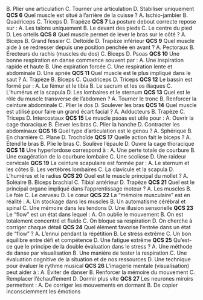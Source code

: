 B. Plier une articulation C. Tourner une articulation D. Stabiliser uniquement **QCS 6** Quel muscle est situé à l’arrière de la cuisse ? A. Ischio-jambier B. Quadriceps C. Triceps D. Trapèze **QCS 7** La posture debout correcte repose sur : A. Les talons uniquement B. Le devant des pieds C. Le centre du pied D. Les orteils **QCS 8** Quel muscle permet de lever le bras sur le côté ? A. Biceps B. Grand fessier C. Deltoïde D. Trapèze inférieur **QCS 9** Quel muscle aide à se redresser depuis une position penchée en avant ? A. Pectoraux B. Érecteurs du rachis (muscles du dos) C. Biceps D. Psoas **QCS 10** Une bonne respiration en danse commence souvent par : A. Une inspiration rapide et haute B. Une expiration forcée C. Une respiration lente et abdominale D. Une apnée **QCS 11** Quel muscle est le plus impliqué dans le saut ? A. Trapèze B. Biceps C. Quadriceps D. Triceps **QCS 12** Le bassin est formé par : A. Le fémur et le tibia B. Le sacrum et les os iliaques C. L’humérus et la scapula D. Les lombaires et le sternum **QCS 13** Quel est le rôle du muscle transverse de l’abdomen ? A. Tourner le tronc B. Renforcer la ceinture abdominale C. Plier le dos D. Soulever les bras **QCS 14** Quel muscle est utilisé pour faire un grand écart facial ? A. Adducteurs B. Trapèze C. Triceps D. Intercostaux **QCS 15** Le muscle psoas est utile pour : A. Ouvrir la cage thoracique B. Élever les bras C. Plier la hanche D. Contracter les abdominaux **QCS 16** Quel type d’articulation est le genou ? A. Sphérique B. En charnière C. Plane D. Trochoïde **QCS 17** Quelle action fait le biceps ? A. Étend le bras B. Plie le bras C. Soulève l’épaule D. Ouvre la cage thoracique **QCS 18** Une hyperlordose correspond à : A. Une perte totale de courbure B. Une exagération de la courbure lombaire C. Une scoliose D. Une raideur cervicale **QCS 19** La ceinture scapulaire est formée par : A. Le sternum et les côtes B. Les vertèbres lombaires C. La clavicule et la scapula D. L’humérus et le radius **QCS 20** Quel est le muscle principal du mollet ? A. Soléaire B. Biceps brachial C. Tibial antérieur D. Trapèze **QCS 21** Quel est le principal organe impliqué dans l’apprentissage moteur ? A. Les muscles B. Le foie C. Le cerveau D. Le cœur **QCS 22** La “mémoire musculaire” est en réalité : A. Un stockage dans les muscles B. Un automatisme cérébral et spinal C. Une mémoire dans les tendons D. Une illusion sensorielle **QCS 23** Le “flow” est un état dans lequel : A. On oublie le mouvement B. On est totalement concentré et fluide C. On bloque sa respiration D. On cherche à corriger chaque détail **QCS 24** Quel élément favorise l’entrée dans un état de “flow” ? A. L’ennui pendant la répétition B. Le stress extrême C. Un bon équilibre entre défi et compétence D. Une fatigue extrême **QCS 25** Qu’est-ce que le principe de la double évaluation dans le stress ? A. Une méthode de danse par visualisation B. Une manière de tester la respiration C. Une évaluation cognitive de la situation et de nos ressources D. Une technique pour évaluer le rythme musical **QCS 26** L’imagerie mentale (visualisation) peut aider à : A. Éviter de danser B. Renforcer la mémoire du mouvement C. Remplacer l’échauffement D. Dormir plus vite **QCS 27** Les neurones miroirs permettent : A. De corriger les mouvements en dormant B. De copier inconsciemment les émotions
